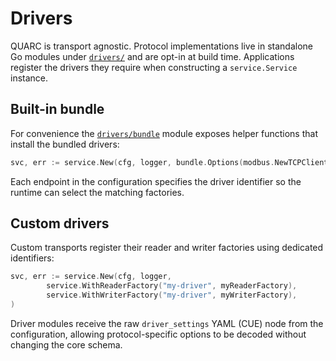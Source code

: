 # Drivers

QUARC is transport agnostic. Protocol implementations live in standalone Go modules under [`drivers/`](../drivers) and are opt-in at build time. Applications register the drivers they require when constructing a `service.Service` instance.

## Built-in bundle

For convenience the [`drivers/bundle`](../drivers/bundle) module exposes helper functions that install the bundled drivers:

```go
svc, err := service.New(cfg, logger, bundle.Options(modbus.NewTCPClientFactory())...)
```

Each endpoint in the configuration specifies the driver identifier so the runtime can select the matching factories.

## Custom drivers

Custom transports register their reader and writer factories using dedicated identifiers:

```go
svc, err := service.New(cfg, logger,
        service.WithReaderFactory("my-driver", myReaderFactory),
        service.WithWriterFactory("my-driver", myWriterFactory),
)
```

Driver modules receive the raw `driver_settings` YAML (CUE) node from the configuration, allowing protocol-specific options to be decoded without changing the core schema.
